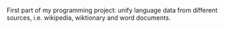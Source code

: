 First part of my programming project: unify language data from different sources, i.e. wikipedia, wiktionary and word documents.
